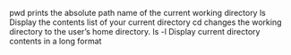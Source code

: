 pwd prints the absolute path name of the current working directory
ls Display the contents list of your current directory
cd  changes the working directory to the user’s home directory.
ls -l Display current directory contents in a long format
